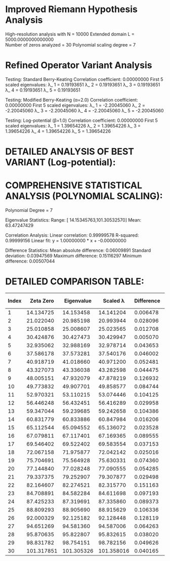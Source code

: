  Improved Riemann Hypothesis Analysis
 ====================================
 High-resolution analysis with N =       10000
 Extended domain L =   5000.0000000000000     
 Number of zeros analyzed =          30
 Polynomial scaling degree =           7
 
 Refined Operator Variant Analysis
 ===================================
 Testing: Standard Berry-Keating
  Correlation coefficient:      0.00000000
   First 5 scaled eigenvalues:
   λ_ 1 =   0.19193651
   λ_ 2 =   0.19193651
   λ_ 3 =   0.19193651
   λ_ 4 =   0.19193651
   λ_ 5 =   0.19193651
 
 Testing: Modified Berry-Keating (α=2.0)
  Correlation coefficient:      0.00000000
   First 5 scaled eigenvalues:
   λ_ 1 =  -2.20045060
   λ_ 2 =  -2.20045060
   λ_ 3 =  -2.20045060
   λ_ 4 =  -2.20045060
   λ_ 5 =  -2.20045060
 
 Testing: Log-potential (β=1.0)
  Correlation coefficient:      0.00000000
   First 5 scaled eigenvalues:
   λ_ 1 =   1.39654226
   λ_ 2 =   1.39654226
   λ_ 3 =   1.39654226
   λ_ 4 =   1.39654226
   λ_ 5 =   1.39654226
 
 
 DETAILED ANALYSIS OF BEST VARIANT (Log-potential):
 ================================================
 COMPREHENSIVE STATISTICAL ANALYSIS (POLYNOMIAL SCALING):
 ======================================================
 Polynomial Degree =            7
 
 Eigenvalue Statistics:
  Range: [ 14.15345763,101.30532570]
  Mean:  63.47247429
 
 Correlation Analysis:
  Linear correlation:   0.99999578
  R-squared:   0.99999156
  Linear fit: y =   1.00000000 * x +  -0.00000000
 
 Difference Statistics:
  Mean absolute difference:   0.06009891
  Standard deviation:   0.03947569
  Maximum difference:   0.15116297
  Minimum difference:   0.00507044
 
 DETAILED COMPARISON TABLE:
 =========================
 Index |  Zeta Zero    | Eigenvalue  | Scaled λ    | Difference | Rel. Error
 ------|--------------|-------------|-------------|------------|------------
    1 |    14.134725 |   14.153458 |   14.141204 |   0.006478 |       0.05%
    2 |    21.022040 |   20.985198 |   20.993944 |   0.028096 |       0.13%
    3 |    25.010858 |   25.008607 |   25.023565 |   0.012708 |       0.05%
    4 |    30.424876 |   30.427473 |   30.429947 |   0.005070 |       0.02%
    5 |    32.935062 |   32.988169 |   32.978714 |   0.043653 |       0.13%
    6 |    37.586178 |   37.573281 |   37.540176 |   0.046002 |       0.12%
    7 |    40.918719 |   41.018660 |   40.971200 |   0.052481 |       0.13%
    8 |    43.327073 |   43.336038 |   43.282598 |   0.044475 |       0.10%
    9 |    48.005151 |   47.932079 |   47.878219 |   0.126932 |       0.26%
   10 |    49.773832 |   49.907701 |   49.858577 |   0.084744 |       0.17%
   11 |    52.970321 |   53.110215 |   53.074446 |   0.104125 |       0.20%
   12 |    56.446248 |   56.432451 |   56.416289 |   0.029958 |       0.05%
   13 |    59.347044 |   59.239685 |   59.242658 |   0.104386 |       0.18%
   14 |    60.831779 |   60.833886 |   60.847984 |   0.016206 |       0.03%
   15 |    65.112544 |   65.094552 |   65.136072 |   0.023528 |       0.04%
   16 |    67.079811 |   67.117401 |   67.169365 |   0.089555 |       0.13%
   17 |    69.546402 |   69.522402 |   69.583554 |   0.037153 |       0.05%
   18 |    72.067158 |   71.975877 |   72.042142 |   0.025016 |       0.03%
   19 |    75.704691 |   75.564928 |   75.630331 |   0.074360 |       0.10%
   20 |    77.144840 |   77.028248 |   77.090555 |   0.054285 |       0.07%
   21 |    79.337375 |   79.252907 |   79.307877 |   0.029498 |       0.04%
   22 |    82.164607 |   82.274521 |   82.315770 |   0.151163 |       0.18%
   23 |    84.708891 |   84.582284 |   84.611698 |   0.097193 |       0.11%
   24 |    87.425233 |   87.319691 |   87.335860 |   0.089373 |       0.10%
   25 |    88.809293 |   88.905690 |   88.915629 |   0.106336 |       0.12%
   26 |    92.000329 |   92.125182 |   92.128448 |   0.128119 |       0.14%
   27 |    94.651269 |   94.581360 |   94.587006 |   0.064263 |       0.07%
   28 |    95.870635 |   95.822807 |   95.832615 |   0.038020 |       0.04%
   29 |    98.831782 |   98.754151 |   98.782156 |   0.049626 |       0.05%
   30 |   101.317851 |  101.305326 |  101.358016 |   0.040165 |       0.04%
